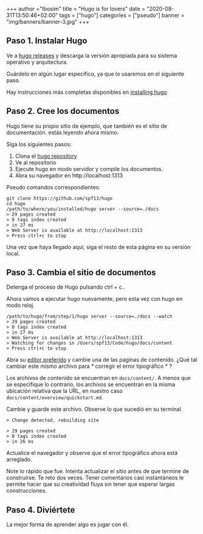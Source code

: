 +++
author ="Ibosim"
title = "Hugo is for lovers"
date = "2020-08-31T13:50:46+02:00"
tags = ["hugo"]
categories = ["pseudo"]
banner = "img/banners/banner-3.jpg"
+++

## Paso 1. Instalar Hugo

Ve a [hugo releases](https://github.com/spf13/hugo/releases) y descarga la
versión apropiada para su sistema operativo y arquitectura.

Guárdelo en algún lugar específico, ya que lo usaremos en el siguiente paso.

Hay instrucciones más completas disponibles en [installing hugo](https://gohugo.io/getting-started/installing/)

## Paso 2. Cree los documentos

Hugo tiene su propio sitio de ejemplo, que también es el sitio de documentación.
estás leyendo ahora mismo.

Siga los siguientes pasos:

 1. Clona el [hugo repository](http://github.com/spf13/hugo)
 2. Ve al repositorio
 3. Ejecute hugo en modo servidor y compile los documentos.
 4. Abra su navegador en http://localhost:1313

Pseudo comandos correspondientes:

    git clone https://github.com/spf13/hugo
    cd hugo
    /path/to/where/you/installed/hugo server --source=./docs
    > 29 pages created
    > 0 tags index created
    > in 27 ms
    > Web Server is available at http://localhost:1313
    > Press ctrl+c to stop

Una vez que haya llegado aquí, siga el resto de esta página en su versión local.

## Paso 3. Cambia el sitio de documentos


Detenga el proceso de Hugo pulsando ctrl + c..

Ahora vamos a ejecutar hugo nuevamente, pero esta vez con hugo en modo reloj.

    /path/to/hugo/from/step/1/hugo server --source=./docs --watch
    > 29 pages created
    > 0 tags index created
    > in 27 ms
    > Web Server is available at http://localhost:1313
    > Watching for changes in /Users/spf13/Code/hugo/docs/content
    > Press ctrl+c to stop


Abra su [editor preferido](http://vim.spf13.com) y cambie una de las paginas 
de contenido.  ¿Qué tal cambiar este mismo archivo para * corregir el error tipográfico * ?

Los archivos de contenido se encuentran en `docs/content/`.  A menos que se especifique lo contrario, 
los archivos se encuentran en la misma ubicación relativa que la URL, en nuestro caso
`docs/content/overview/quickstart.md`.

Cambie y guarde este archivo. Observe lo que sucedió en su terminal.

    > Change detected, rebuilding site

    > 29 pages created
    > 0 tags index created
    > in 26 ms

Actualice el navegador y observe que el error tipográfico ahora está arreglado.

Note lo rápido que fue. Intenta actualizar el sitio antes de que termine de construirse. Te reto dos veces.
Tener comentarios casi instantáneos le permite hacer que su creatividad fluya sin tener que esperar largas construcciones.

## Paso 4. Diviértete

La mejor forma de aprender algo es jugar con él.
